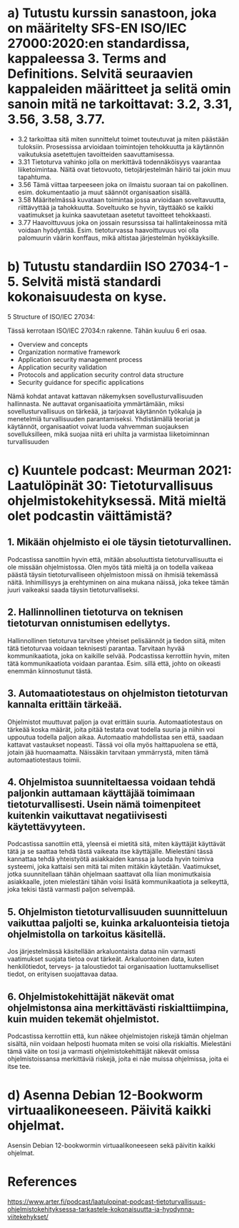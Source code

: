 # a) Tutustu kurssin sanastoon, joka on määritelty SFS-EN ISO/IEC 27000:2020:en standardissa, kappaleessa 3. Terms and Definitions. Selvitä seuraavien kappaleiden määritteet ja selitä omin sanoin mitä ne tarkoittavat: 3.2, 3.31, 3.56, 3.58, 3.77.

- 3.2 tarkoittaa sitä miten sunnittelut toimet touteutuvat ja miten päästään tuloksiin. Prosessissa arvioidaan toimintojen tehokkuutta ja käytännön vaikutuksia asetettujen tavoitteiden saavuttamisessa.
- 3.31 Tietoturva vahinko jolla on merkittävä todennäköisyys vaarantaa liiketoimintaa. Näitä ovat tietovuoto, tietojärjestelmän häiriö tai jokin muu tapahtuma.
- 3.56 Tämä viittaa tarpeeseen joka on ilmaistu suoraan tai on pakollinen. esim. dokumentaatio ja muut säännöt organisaation sisällä.
- 3.58 Määritelmässä kuvataan toimintaa jossa arvioidaan soveltavuutta, riittävyttää ja tahokkuutta. Soveltuuko se hyvin, täyttääkö se kaikki vaatimukset ja kuinka saavutetaan asetetut tavoitteet tehokkaasti.
- 3.77 Haavoittuvuus joka on jossain resurssissa tai hallintakeinossa mitä voidaan hyödyntää. Esim. tietoturvassa haavoittuvuus voi olla palomuurin väärin konffaus, mikä altistaa järjestelmän hyökkäyksille.
 
# b) Tutustu standardiin ISO 27034-1 - 5. Selvitä mistä standardi kokonaisuudesta on kyse.

5 Structure of ISO/IEC 27034:

Tässä kerrotaan ISO/IEC 27034:n rakenne. Tähän kuuluu 6 eri osaa.

- Overview and concepts
- Organization normative framework
- Application security management process
- Application security validation
- Protocols and application security control data structure
- Security guidance for specific applications

Nämä kohdat antavat kattavan näkemyksen sovellusturvallisuuden hallinnasta. Ne auttavat organisaatioita ymmärtämään, miksi sovellusturvallisuus on tärkeää, ja tarjoavat käytännön työkaluja ja menetelmiä turvallisuuden parantamiseksi. Yhdistämällä teoriat ja käytännöt, organisaatiot voivat luoda vahvemman suojauksen sovelluksilleen, mikä suojaa niitä eri uhilta ja varmistaa liiketoiminnan turvallisuuden


# c) Kuuntele podcast: Meurman 2021: Laatulöpinät 30: Tietoturvallisuus ohjelmistokehityksessä. Mitä mieltä olet podcastin väittämistä?

## 1. Mikään ohjelmisto ei ole täysin tietoturvallinen.

Podcastissa sanottiin hyvin että, mitään absoluuttista tietoturvallisuutta ei ole missään ohjelmistossa. Olen myös tätä mieltä ja on todella vaikeaa päästä täysin tietoturvalliseen ohjelmistoon missä on ihmisiä tekemässä näitä. Inhimillisyys ja erehtyminen on aina mukana näissä, joka tekee tämän juuri vaikeaksi saada täysin tietoturvalliseksi.
 
## 2. Hallinnollinen tietoturva on teknisen tietoturvan onnistumisen edellytys.

Hallinnollinen tietoturva tarvitsee yhteiset pelisäännöt ja tiedon siitä, miten tätä tietoturvaa voidaan teknisesti parantaa. Tarvitaan hyvää kommunikaatiota, joka on kaikille selvää. Podcastissa kerrottiin hyvin, miten tätä kommunikaatiota voidaan parantaa. Esim. sillä että, johto on oikeasti enemmän kiinnostunut tästä.
  
## 3. Automaatiotestaus on ohjelmiston tietoturvan kannalta erittäin tärkeää.

Ohjelmistot muuttuvat paljon ja ovat erittäin suuria. Automaatiotestaus on tärkeää koska määrät, joita pitää testata ovat todella suuria ja niihin voi uppoutua todella paljon aikaa. Automaatio mahdollistaa sen että, saadaan kattavat vastaukset nopeasti. Tässä voi olla myös haittapuolena se että, jotain jää huomaamatta. Näissäkin tarvitaan ymmärrystä, miten tämä automaatiotestaus toimii.
  
## 4. Ohjelmistoa suunniteltaessa voidaan tehdä paljonkin auttamaan käyttäjää toimimaan tietoturvallisesti. Usein nämä toimenpiteet kuitenkin vaikuttavat negatiivisesti käytettävyyteen.

Podcastissa sanottiin että, yleensä ei mietitä sitä, miten käyttäjät käyttävät tätä ja se saattaa tehdä tästä vaikeata itse käyttäjälle. Mielestäni tässä kannattaa tehdä yhteistyötä asiakkaiden kanssa ja luoda hyvin toimiva systeemi, joka kattaisi sen mitä tai miten mitäkin käytetään. Vaatimukset, jotka suunnitellaan tähän ohjelmaan saattavat olla liian monimutkaisia asiakkaalle, joten mielestäni tähän voisi lisätä kommunikaatiota ja selkeyttä, joka tekisi tästä varmasti paljon selvempää.
  
## 5. Ohjelmiston tietoturvallisuuden suunnitteluun vaikuttaa paljolti se, kuinka arkaluonteisia tietoja ohjelmistolla on tarkoitus käsitellä.

Jos järjestelmässä käsitellään arkaluontaista dataa niin varmasti vaatimukset suojata tietoa ovat tärkeät. Arkaluontoinen data, kuten henkilötiedot, terveys- ja taloustiedot tai organisaation luottamukselliset tiedot, on erityisen suojattavaa dataa.
  
## 6. Ohjelmistokehittäjät näkevät omat ohjelmistonsa aina merkittävästi riskialttiimpina, kuin muiden tekemät ohjelmistot.

Podcastissa kerrottiin että, kun näkee ohjelmistojen riskejä tämän ohjelman sisältä, niin voidaan helposti huomata miten se voisi olla riskialtis. Mielestäni tämä väite on tosi ja varmasti ohjelmistokehittäjät näkevät omissa ohjelmistoissansa merkittäviä riskejä, joita ei näe muissa ohjelmissa, joita ei itse tee.

# d) Asenna Debian 12-Bookworm virtuaalikoneeseen. Päivitä kaikki ohjelmat.

Asensin Debian 12-bookwormin virtuaalikoneeseen sekä päivitin kaikki ohjelmat.

# References 

https://www.arter.fi/podcast/laatulopinat-podcast-tietoturvallisuus-ohjelmistokehityksessa-tarkastele-kokonaisuutta-ja-hyodynna-viitekehykset/
